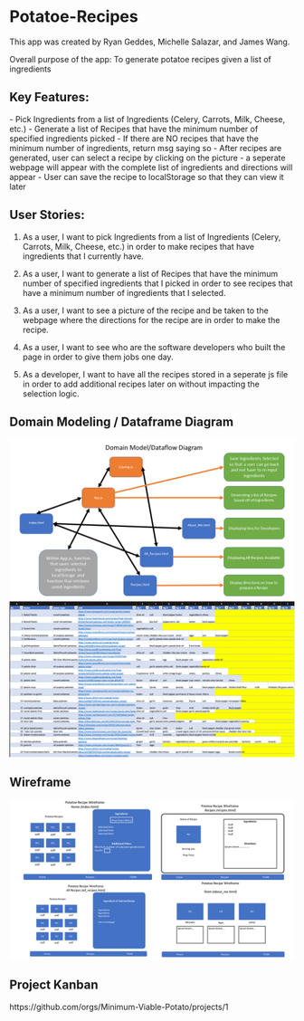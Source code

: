 # Potatoe-Recipes

This app was created by Ryan Geddes, Michelle Salazar, and James Wang.

Overall purpose of the app: To generate potatoe recipes given a list of ingredients

<h2> Key Features: </h2>
- Pick Ingredients from a list of Ingredients (Celery, Carrots, Milk, Cheese, etc.)
- Generate a list of Recipes that have the minimum number of specified ingredients picked
- If there are NO recipes that have the minimum number of ingredients, return msg saying so
- After recipes are generated, user can select a recipe by clicking on the picture
    - a seperate webpage will appear with the complete list of ingredients and directions will appear
- User can save the recipe to localStorage so that they can view it later

<h2> User Stories: </h2>

1. As a user, I want to pick Ingredients from a list of Ingredients (Celery, Carrots, Milk, Cheese, etc.) in order to make recipes that have ingredients that I currently have.

2. As a user, I want to generate a list of Recipes that have the minimum number of specified ingredients that I picked in order to see recipes that have a minimum number of ingredients that I selected.

3. As a user, I want to see a picture of the recipe and be taken to the webpage where the directions for the recipe are in order to make the recipe.

4. As a user, I want to see who are the software developers who built the page in order to give them jobs one day.

5. As a developer, I want to have all the recipes stored in a seperate js file in order to add additional recipes later on without impacting the selection logic.

<h2> Domain Modeling / Dataframe Diagram </h2>

![dom modeling](ProjectWireframeFinalFinal.png)
![database](Databasepic.png)

<h2>Wireframe</h2>

![wireframe](ProjectWireframe.png)

<h2>Project Kanban</h2>
https://github.com/orgs/Minimum-Viable-Potato/projects/1





